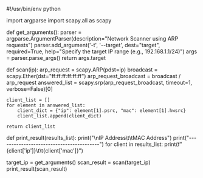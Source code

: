 #!/usr/bin/env python

import argparse
import scapy.all as scapy

def get_arguments():
    parser = argparse.ArgumentParser(description="Network Scanner using ARP requests")
    parser.add_argument('-t', '--target', dest="target", required=True,
                        help="Specify the target IP range (e.g., 192.168.1.1/24)")
    args = parser.parse_args()
    return args.target

def scan(ip):
    arp_request = scapy.ARP(pdst=ip)
    broadcast = scapy.Ether(dst="ff:ff:ff:ff:ff:ff")
    arp_request_broadcast = broadcast / arp_request
    answered_list = scapy.srp(arp_request_broadcast, timeout=1, verbose=False)[0]

    client_list = []
    for element in answered_list:
        client_dict = {"ip": element[1].psrc, "mac": element[1].hwsrc}
        client_list.append(client_dict)

    return client_list

def print_result(results_list):
    print("\nIP Address\t\tMAC Address")
    print("-----------------------------------------")
    for client in results_list:
        print(f"{client['ip']}\t\t{client['mac']}")

target_ip = get_arguments()
scan_result = scan(target_ip)
print_result(scan_result)
